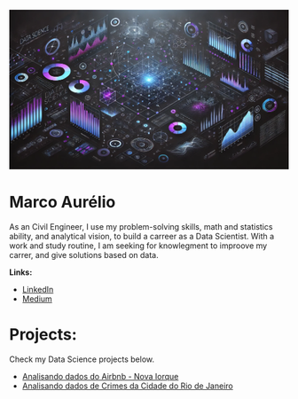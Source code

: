 <p align="center">
  <img src="datascience_wallpaper.png" >
</p>

# Marco Aurélio

As an Civil Engineer, I use my problem-solving skills, math and statistics ability, and analytical vision, to build a carreer as a Data Scientist. With a work and study routine, I am seeking for knowlegment to improove my carrer, and give solutions based on data. 


**Links:**
* [LinkedIn](www.linkedin.com/in/marcosilvaa)
* [Medium](https://medium.com/@marcoasilvam159)

# Projects:

Check my Data Science projects below.

* [Analisando dados do Airbnb - Nova Iorque](https://github.com/marcosilvaa/portfolio/blob/main/Analisando_dados_do_Airbnb_Nova_Iorque.ipynb)
* [Analisando dados de Crimes da Cidade do Rio de Janeiro](https://github.com/marcosilvaa/data_projects/blob/main/Analisando_a_Violência_no_Rio_de_Janeiro.ipynb)





